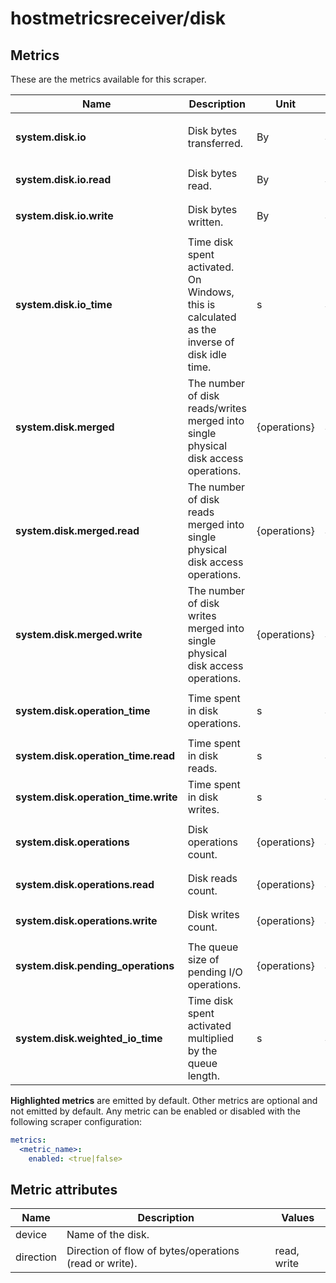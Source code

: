 [comment]: <> (Code generated by mdatagen. DO NOT EDIT.)

# hostmetricsreceiver/disk

## Metrics

These are the metrics available for this scraper.

| Name | Description | Unit | Type | Attributes |
| ---- | ----------- | ---- | ---- | ---------- |
| **system.disk.io** | Disk bytes transferred. | By | Sum(Int) | <ul> <li>device</li> <li>direction</li> </ul> |
| **system.disk.io.read** | Disk bytes read. | By | Sum(Int) | <ul> <li>device</li> </ul> |
| **system.disk.io.write** | Disk bytes written. | By | Sum(Int) | <ul> <li>device</li> </ul> |
| **system.disk.io_time** | Time disk spent activated. On Windows, this is calculated as the inverse of disk idle time. | s | Sum(Double) | <ul> <li>device</li> </ul> |
| **system.disk.merged** | The number of disk reads/writes merged into single physical disk access operations. | {operations} | Sum(Int) | <ul> <li>device</li> <li>direction</li> </ul> |
| **system.disk.merged.read** | The number of disk reads merged into single physical disk access operations. | {operations} | Sum(Int) | <ul> <li>device</li> </ul> |
| **system.disk.merged.write** | The number of disk writes merged into single physical disk access operations. | {operations} | Sum(Int) | <ul> <li>device</li> </ul> |
| **system.disk.operation_time** | Time spent in disk operations. | s | Sum(Double) | <ul> <li>device</li> <li>direction</li> </ul> |
| **system.disk.operation_time.read** | Time spent in disk reads. | s | Sum(Double) | <ul> <li>device</li> </ul> |
| **system.disk.operation_time.write** | Time spent in disk writes. | s | Sum(Double) | <ul> <li>device</li> </ul> |
| **system.disk.operations** | Disk operations count. | {operations} | Sum(Int) | <ul> <li>device</li> <li>direction</li> </ul> |
| **system.disk.operations.read** | Disk reads count. | {operations} | Sum(Int) | <ul> <li>device</li> </ul> |
| **system.disk.operations.write** | Disk writes count. | {operations} | Sum(Int) | <ul> <li>device</li> </ul> |
| **system.disk.pending_operations** | The queue size of pending I/O operations. | {operations} | Sum(Int) | <ul> <li>device</li> </ul> |
| **system.disk.weighted_io_time** | Time disk spent activated multiplied by the queue length. | s | Sum(Double) | <ul> <li>device</li> </ul> |

**Highlighted metrics** are emitted by default. Other metrics are optional and not emitted by default.
Any metric can be enabled or disabled with the following scraper configuration:

```yaml
metrics:
  <metric_name>:
    enabled: <true|false>
```

## Metric attributes

| Name | Description | Values |
| ---- | ----------- | ------ |
| device | Name of the disk. |  |
| direction | Direction of flow of bytes/operations (read or write). | read, write |
